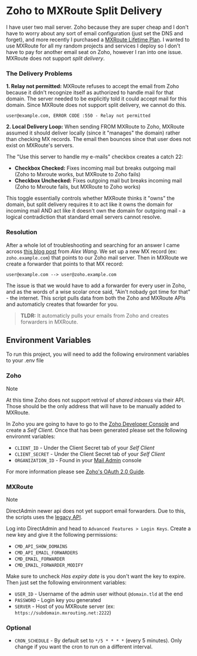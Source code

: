 # Zoho to MXRoute Split Delivery

I have user two mail server. Zoho because they are super cheap and I don't have to worry about any sort of email configuration (just set the DNS and forget), and more recently I purchased a [MXRoute Lifetime Plan](https://docs.mxroute.com/docs/presales/lifetime.html). I wanted to use MXRoute for all my random projects and services I deploy so I don't have to pay for another email seat on Zoho, however I ran into one issue. MXRoute does not support *split delivery*. 

### The Delivery Problems

**1. Relay not permitted:** MXRoute refuses to accept the email from Zoho because it didn't recognize itself as authorized to handle mail for that domain. The server needed to be explicitly told it could accept mail for this domain. Since MXRoute does not support split delivery, we cannot do this.

```
user@example.com, ERROR CODE :550 - Relay not permitted
```

**2. Local Delivery Loop:** When sending FROM MXRoute to Zoho, MXRoute assumed it should deliver locally (since it "manages" the domain) rather than checking MX records. The email then bounces since that user does not exist on MXRoute's servers.

The "Use this server to handle my e-mails" checkbox creates a catch 22:

- **Checkbox Checked:** Fixes incoming mail but breaks outgoing mail (Zoho to Mxroute works, but MXRoute to Zoho fails)
- **Checkbox Unchecked:** Fixes outgoing mail but breaks incoming mail (Zoho to Mxroute fails, but MXRoute to Zoho works)

This toggle essentially controls whether MXRoute thinks it "owns" the domain, but split delivery requires it to act like it owns the domain for incoming mail AND act like it doesn't own the domain for outgoing mail - a logical contradiction that standard email servers cannot resolve.

### Resolution

After a whole lot of troubleshooting and searching for an answer I came across [this blog post](https://blog.alexwang.net/google-workspace-mxroute-split-delivery/) from *Alex Wang*. We set up a new MX record (ex: `zoho.example.com`) that points to our Zoho mail server. Then in MXRoute we create a forwarder that points to that MX record:

```
user@example.com --> user@zoho.example.com
```

The issue is that we would have to add a forwarder for every user in Zoho, and as the words of a wise scolar once said, "Ain't nobady got time for that" - the internet. This script pulls data from both the Zoho and MXRoute APIs and automaticly creates that fowarder for you. 

> **TLDR:** It automaticly pulls your emails from Zoho and creates forwarders in MXRoute. 


## Environment Variables

To run this project, you will need to add the following environment variables to your .env file

### Zoho

> [!NOTE]
> At this time Zoho does not support retrival of *shared inboxes* via their API. Those should be the only address that will have to be manually added to MXRoute.

In Zoho you are going to have to go to the [Zoho Developer Console](https://accounts.zoho.com/developerconsole) and create a *Self Client*. Once that has been generated please set the following environmt variables:

* `CLIENT_ID` - Under the Client Secret tab of your *Self Client*
* `CLIENT_SECRET` - Under the Client Secret tab of your *Self Client*
* `ORGANIZATION_ID` - Found in your [Mail Admin](https://mailadmin.zoho.com/cpanel/home.do#organization/profile) console

For more information please see [Zoho's OAuth 2.0 Guide](https://www.zoho.com/mail/help/api/using-oauth-2.html). 

### MXRoute

> [!NOTE]
> DirectAdmin newer api does not yet support email forwarders. Due to this, the scripts uses the [legacy API](https://docs.directadmin.com/developer/api/legacy-api.html).

Log into DirectAdmin and head to `Advanced Features > Login Keys`. Create a new key and give it the following permissions:

- `CMD_API_SHOW_DOMAINS`
- `CMD_API_EMAIL_FORWARDERS`
- `CMD_EMAIL_FORWARDER`
- `CMD_EMAIL_FORWARDER_MODIFY`

Make sure to uncheck *Has expiry date* is you don't want the key to expire. Then just set the following environment variables:

- `USER_ID` - Username of the admin user without `@domain.tld` at the end
- `PASSWORD` - Login key you generated
- `SERVER` - Host of you MXRoute server (ex: `https://subdomain.mxrouting.net:2222`)

### Optional 

- `CRON_SCHEDULE` - By default set to `*/5 * * * *` (every 5 minutes). Only change if you want the cron to run on a different interval. 
